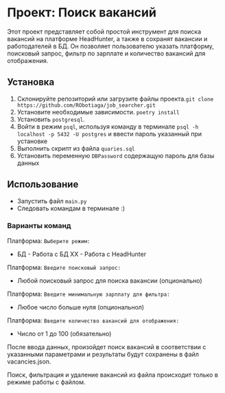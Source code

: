 # Проект: Поиск вакансий
Этот проект представляет собой простой инструмент для поиска вакансий на платформe HeadHunter, а также в сохранят вакансии и работодателей в БД. Он позволяет пользователю указать платформу, поисковый запрос, фильтр по зарплате и количество вакансий для отображения.

## Установка
  1. Склонируйте репозиторий или загрузите файлы проекта.```git clone https://github.com/RObotiaga/job_searcher.git```
  2. Установите необходимые зависимости. ```poetry install```
  3. Установить ```postgresql```.
  4. Войти в режим ```psql```, используя команду в терминале ```psql -h localhost -p 5432 -U postgres``` и ввести пароль указанный при установке
  5. Выполнить скрипт из файла ```quaries.sql```
  6. Установить переменную ```DBPassword``` содержащую пароль для базы данных
## Использование
- Запустить файл `main.py`
- Следовать командам в терминале :)

### Варианты команд
Платформа: `Выберите режим:`

 - БД - Работа с БД  ХХ - Работа с HeadHunter

Платформа: `Введите поисковый запрос:`
 - Любой поисковый запрос для поиска вакансии (опционально)
   
Платформа: `Введите минимальную зарплату для фильтра:`
 - Любое число больше нуля (опциональнол)
   
Платформа: `Введите количество вакансий для отображения:`
 - Число от 1 до 100 (обязательно)

После ввода данных, произойдет поиск вакансий в соответствии с указанными параметрами и результаты будут сохранены в файл vacancies.json.

Поиск, фильтрация и удаление вакансий из файла происходит только в режиме работы с файлом.
